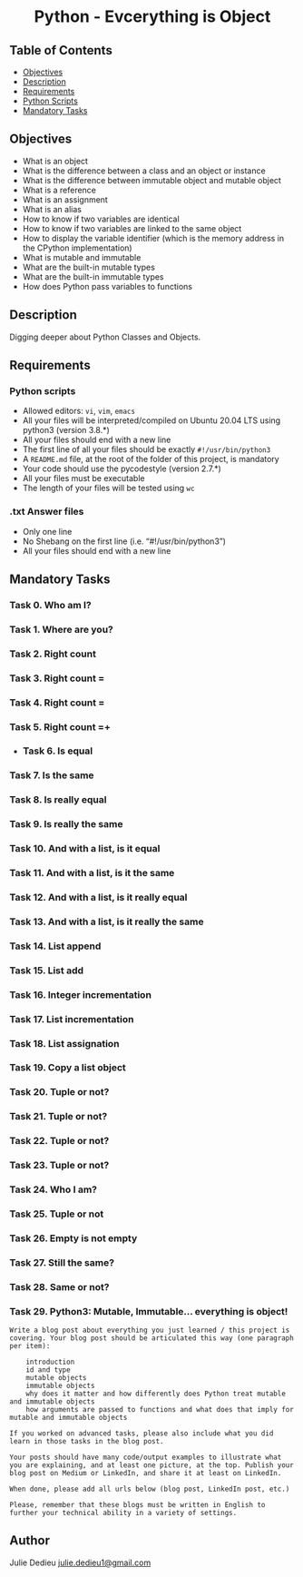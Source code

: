 # <p align="center">Python - Evcerything is Object</p>

## Table of Contents

- [Objectives](#objectives)
- [Description](#Descritpion)
- [Requirements](#requirements)
- [Python Scripts](#Python-Scripts)
- [Mandatory Tasks](#mandatory-tasks)

## Objectives

- What is an object
- What is the difference between a class and an object or instance
- What is the difference between immutable object and mutable object
- What is a reference
- What is an assignment
- What is an alias
- How to know if two variables are identical
- How to know if two variables are linked to the same object
- How to display the variable identifier (which is the memory address in the CPython implementation)
- What is mutable and immutable
- What are the built-in mutable types
- What are the built-in immutable types
- How does Python pass variables to functions

## Description

Digging deeper about Python Classes and Objects.

## Requirements

### Python scripts

- Allowed editors: `vi`, `vim`, `emacs`
- All your files will be interpreted/compiled on Ubuntu 20.04 LTS using python3 (version 3.8.*)
- All your files should end with a new line
- The first line of all your files should be exactly `#!/usr/bin/python3`
- A `README.md` file, at the root of the folder of this project, is mandatory
- Your code should use the pycodestyle (version 2.7.*)
- All your files must be executable
- The length of your files will be tested using `wc`

### .txt Answer files


- Only one line
- No Shebang on the first line (i.e. “#!/usr/bin/python3”)
- All your files should end with a new line


## Mandatory Tasks

### Task 0. Who am I? 

### Task 1. Where are you? 

### Task 2. Right count 

### Task 3. Right count = 

### Task 4. Right count = 

### Task 5. Right count =+

- ### Task 6. Is equal

### Task 7. Is the same

### Task 8. Is really equal

### Task 9. Is really the same

### Task 10. And with a list, is it equal

### Task 11. And with a list, is it the same

### Task 12. And with a list, is it really equal

### Task 13. And with a list, is it really the same

### Task 14. List append

### Task 15. List add

### Task 16. Integer incrementation

### Task 17. List incrementation

### Task 18. List assignation

### Task 19. Copy a list object

### Task 20. Tuple or not?

### Task 21. Tuple or not?

### Task 22. Tuple or not?

### Task 23. Tuple or not?

### Task 24. Who I am?

### Task 25. Tuple or not

### Task 26. Empty is not empty

### Task 27. Still the same?

### Task 28. Same or not?

### Task 29. Python3: Mutable, Immutable... everything is object!

	Write a blog post about everything you just learned / this project is covering. Your blog post should be articulated this way (one paragraph per item):

		introduction
		id and type
		mutable objects
		immutable objects
		why does it matter and how differently does Python treat mutable and immutable objects
		how arguments are passed to functions and what does that imply for mutable and immutable objects

	If you worked on advanced tasks, please also include what you did learn in those tasks in the blog post.

	Your posts should have many code/output examples to illustrate what you are explaining, and at least one picture, at the top. Publish your blog post on Medium or LinkedIn, and share it at least on LinkedIn.

	When done, please add all urls below (blog post, LinkedIn post, etc.)

	Please, remember that these blogs must be written in English to further your technical ability in a variety of settings.

## Author

Julie Dedieu <julie.dedieu1@gmail.com>

